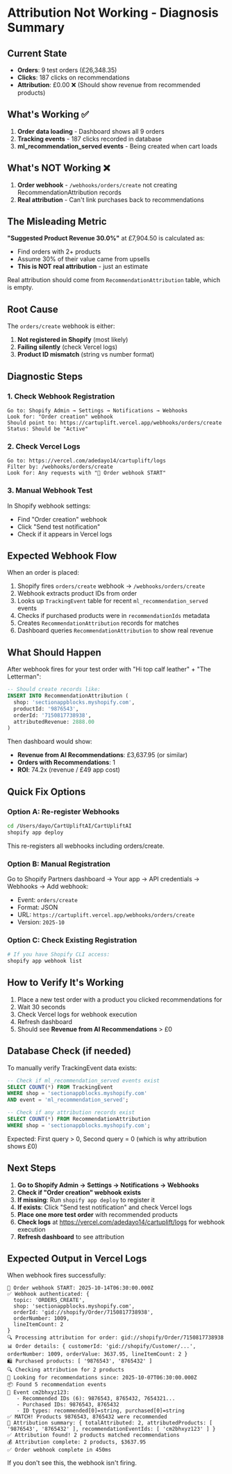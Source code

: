 # Attribution Not Working - Diagnosis Summary

## Current State
- **Orders**: 9 test orders (£26,348.35)
- **Clicks**: 187 clicks on recommendations  
- **Attribution**: £0.00 ❌ (Should show revenue from recommended products)

## What's Working ✅
1. **Order data loading** - Dashboard shows all 9 orders
2. **Tracking events** - 187 clicks recorded in database
3. **ml_recommendation_served events** - Being created when cart loads

## What's NOT Working ❌
1. **Order webhook** - `/webhooks/orders/create` not creating RecommendationAttribution records
2. **Real attribution** - Can't link purchases back to recommendations

## The Misleading Metric
**"Suggested Product Revenue 30.0%"** at £7,904.50 is calculated as:
- Find orders with 2+ products
- Assume 30% of their value came from upsells
- **This is NOT real attribution** - just an estimate

Real attribution should come from `RecommendationAttribution` table, which is empty.

## Root Cause
The `orders/create` webhook is either:
1. **Not registered in Shopify** (most likely)
2. **Failing silently** (check Vercel logs)
3. **Product ID mismatch** (string vs number format)

## Diagnostic Steps

### 1. Check Webhook Registration
```
Go to: Shopify Admin → Settings → Notifications → Webhooks
Look for: "Order creation" webhook
Should point to: https://cartuplift.vercel.app/webhooks/orders/create
Status: Should be "Active"
```

### 2. Check Vercel Logs
```
Go to: https://vercel.com/adedayo14/cartuplift/logs
Filter by: /webhooks/orders/create
Look for: Any requests with "🎯 Order webhook START"
```

### 3. Manual Webhook Test
In Shopify webhook settings:
- Find "Order creation" webhook
- Click "Send test notification"
- Check if it appears in Vercel logs

## Expected Webhook Flow

When an order is placed:
1. Shopify fires `orders/create` webhook → `/webhooks/orders/create`
2. Webhook extracts product IDs from order
3. Looks up `TrackingEvent` table for recent `ml_recommendation_served` events
4. Checks if purchased products were in `recommendationIds` metadata
5. Creates `RecommendationAttribution` records for matches
6. Dashboard queries `RecommendationAttribution` to show real revenue

## What Should Happen
After webhook fires for your test order with "Hi top calf leather" + "The Letterman":

```sql
-- Should create records like:
INSERT INTO RecommendationAttribution (
  shop: 'sectionappblocks.myshopify.com',
  productId: '9876543',
  orderId: '7150817738938',
  attributedRevenue: 2888.00
)
```

Then dashboard would show:
- **Revenue from AI Recommendations**: £3,637.95 (or similar)
- **Orders with Recommendations**: 1
- **ROI**: 74.2x (revenue / £49 app cost)

## Quick Fix Options

### Option A: Re-register Webhooks
```bash
cd /Users/dayo/CartUpliftAI/CartUpliftAI
shopify app deploy
```
This re-registers all webhooks including orders/create.

### Option B: Manual Registration
Go to Shopify Partners dashboard → Your app → API credentials → Webhooks → Add webhook:
- Event: `orders/create`
- Format: JSON
- URL: `https://cartuplift.vercel.app/webhooks/orders/create`
- Version: `2025-10`

### Option C: Check Existing Registration
```bash
# If you have Shopify CLI access:
shopify app webhook list
```

## How to Verify It's Working

1. Place a new test order with a product you clicked recommendations for
2. Wait 30 seconds
3. Check Vercel logs for webhook execution
4. Refresh dashboard
5. Should see **Revenue from AI Recommendations** > £0

## Database Check (if needed)

To manually verify TrackingEvent data exists:
```sql
-- Check if ml_recommendation_served events exist
SELECT COUNT(*) FROM TrackingEvent 
WHERE shop = 'sectionappblocks.myshopify.com' 
AND event = 'ml_recommendation_served';

-- Check if any attribution records exist
SELECT COUNT(*) FROM RecommendationAttribution 
WHERE shop = 'sectionappblocks.myshopify.com';
```

Expected: First query > 0, Second query = 0 (which is why attribution shows £0)

## Next Steps

1. **Go to Shopify Admin → Settings → Notifications → Webhooks**
2. **Check if "Order creation" webhook exists**
3. **If missing**: Run `shopify app deploy` to register it
4. **If exists**: Click "Send test notification" and check Vercel logs
5. **Place one more test order** with recommended products
6. **Check logs** at https://vercel.com/adedayo14/cartuplift/logs for webhook execution
7. **Refresh dashboard** to see attribution

## Expected Output in Vercel Logs

When webhook fires successfully:
```
🎯 Order webhook START: 2025-10-14T06:30:00.000Z
✅ Webhook authenticated: { 
  topic: 'ORDERS_CREATE',
  shop: 'sectionappblocks.myshopify.com',
  orderId: 'gid://shopify/Order/7150817738938',
  orderNumber: 1009,
  lineItemCount: 2
}
🔍 Processing attribution for order: gid://shopify/Order/7150817738938
📊 Order details: { customerId: 'gid://shopify/Customer/...', orderNumber: 1009, orderValue: 3637.95, lineItemCount: 2 }
🛍️ Purchased products: [ '9876543', '8765432' ]
🔍 Checking attribution for 2 products
📅 Looking for recommendations since: 2025-10-07T06:30:00.000Z
📦 Found 5 recommendation events
📝 Event cm2bhxyz123:
   - Recommended IDs (6): 9876543, 8765432, 7654321...
   - Purchased IDs: 9876543, 8765432
   - ID types: recommended[0]=string, purchased[0]=string
✅ MATCH! Products 9876543, 8765432 were recommended
🎯 Attribution summary: { totalAttributed: 2, attributedProducts: [ '9876543', '8765432' ], recommendationEventIds: [ 'cm2bhxyz123' ] }
✅ Attribution found! 2 products matched recommendations
💰 Attribution complete: 2 products, $3637.95
✅ Order webhook complete in 450ms
```

If you don't see this, the webhook isn't firing.
